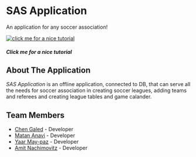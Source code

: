 # SAS Application
An  application for any soccer association! 


[![click me for a nice tutorial](https://img.youtube.com/vi/0Hq8iYE-Npk/0.jpg)](https://www.youtube.com/watch?v=0Hq8iYE-Npk)
##### Click me for a nice tutorial



## About The Application
*SAS Application* is an offline application, connected to DB, that can serve all the needs for soccer association in creating soccer leagues, 
adding teams and referees and creating league tables and game calander.

## Team Members
- [Chen Galed](https://github.com/Chen2908) - Developer 
- [Matan Anavi](https://github.com/MrBahur) - Developer 
- [Yaar May-paz](https://github.com/yaarm) - Developer 
- [Amit Nachimovitz](https://github.com/AmitNachimovitz) - Developer 
